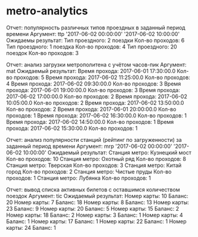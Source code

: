 # metro-analytics




Отчет: популярность различных типов проездных в заданный период времени
Аргумент: ttp '2017-06-02 00:00:00' '2017-06-02 10:00:00'
Ожидаемы результат: 
Тип проездного: 2 поездки     Кол-во проходов: 6
Тип проездного: 1 поездка     Кол-во проходов: 4
Тип проездного: 20 поездок    Кол-во проходов: 3




Отчет: анализ загрузки метрополитена с учётом часов-пик
Аргумент: mat
Ожидаемый результат:
Время прохода: 2017-06-01 17:30:00.0   Кол-во проходов: 5
Время прохода: 2017-06-02 11:25:00.0   Кол-во проходов: 4
Время прохода: 2017-06-02 09:30:00.0   Кол-во проходов: 3
Время прохода: 2017-06-01 19:00:00.0   Кол-во проходов: 3
Время прохода: 2017-06-02 17:00:00.0   Кол-во проходов: 2
Время прохода: 2017-06-02 10:05:00.0   Кол-во проходов: 2
Время прохода: 2017-06-02 13:50:00.0   Кол-во проходов: 2
Время прохода: 2017-06-01 20:00:00.0   Кол-во проходов: 1
Время прохода: 2017-06-02 16:30:00.0   Кол-во проходов: 1
Время прохода: 2017-06-02 14:50:00.0   Кол-во проходов: 1
Время прохода: 2017-06-02 15:30:00.0   Кол-во проходов: 1





Отчет: анализ популярности станций (рейтинг по загруженности) за заданный период времени
Аргумент: mrp '2017-06-02 00:00:00' '2017-06-02 10:00:00'
Ожидаемый результат:
Станция метро: Кузнецкий мост 	Кол-во проходов: 10
Станция метро: Охотный ряд 		Кол-во проходов: 8
Станция метро: Тверская 		Кол-во проходов: 3
Станция метро: Китай город 		Кол-во проходов: 2
Станция метро: Чистые пруды 	Кол-во проходов: 1
Станция метро: Лубянка 			Кол-во проходов: 1





Отчет: вывод списка активных билетов с оставшимся количеством поездок
Аргумент: tic
Ожидаемый результат:
Номер карты: 10    Баланс: 20
Номер карты: 7     Баланс: 18
Номер карты: 8     Баланс: 13
Номер карты: 23    Баланс: 9
Номер карты: 20    Баланс: 5
Номер карты: 15    Баланс: 2
Номер карты: 18    Баланс: 2
Номер карты: 3     Баланс: 1
Номер карты: 4     Баланс: 1
Номер карты: 17    Баланс: 1
Номер карты: 22    Баланс: 1
Номер карты: 24    Баланс: 1
